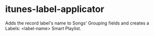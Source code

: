 # itunes-label-applicator
Adds the record label's name to Songs' Grouping fields and creates a Labels: &lt;label-name> Smart Playlist.
